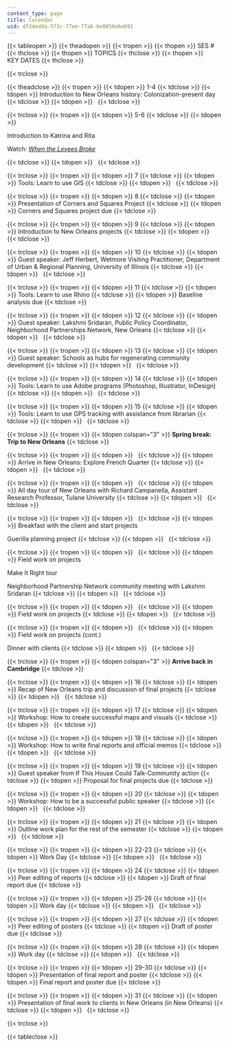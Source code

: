 ```yaml
---
content_type: page
title: Calendar
uid: df24edda-573c-77ee-77a6-be0850a6e691
---
```


{{< tableopen >}}
{{< theadopen >}}
{{< tropen >}}
{{< thopen >}}
SES #
{{< thclose >}}
{{< thopen >}}
TOPICS
{{< thclose >}}
{{< thopen >}}
KEY DATES
{{< thclose >}}

{{< trclose >}}

{{< theadclose >}}
{{< tropen >}}
{{< tdopen >}}
1-4
{{< tdclose >}}
{{< tdopen >}}
Introduction to New Orleans history: Colonization-present day
{{< tdclose >}}
{{< tdopen >}}
 
{{< tdclose >}}

{{< trclose >}}
{{< tropen >}}
{{< tdopen >}}
5-6
{{< tdclose >}}
{{< tdopen >}}


Introduction to Katrina and Rita

Watch: [_When the Levees Broke_](http://www.imdb.com/title/tt0783612/)


{{< tdclose >}}
{{< tdopen >}}
 
{{< tdclose >}}

{{< trclose >}}
{{< tropen >}}
{{< tdopen >}}
7
{{< tdclose >}}
{{< tdopen >}}
Tools: Learn to use GIS
{{< tdclose >}}
{{< tdopen >}}
 
{{< tdclose >}}

{{< trclose >}}
{{< tropen >}}
{{< tdopen >}}
8
{{< tdclose >}}
{{< tdopen >}}
Presentation of Corners and Squares Project
{{< tdclose >}}
{{< tdopen >}}
Corners and Squares project due
{{< tdclose >}}

{{< trclose >}}
{{< tropen >}}
{{< tdopen >}}
9
{{< tdclose >}}
{{< tdopen >}}
Introduction to New Orleans projects
{{< tdclose >}}
{{< tdopen >}}
 
{{< tdclose >}}

{{< trclose >}}
{{< tropen >}}
{{< tdopen >}}
10
{{< tdclose >}}
{{< tdopen >}}
Guest speaker: Jeff Herbert, Wetmore Visiting Practitioner, Department of Urban & Regional Planning, University of Illinois
{{< tdclose >}}
{{< tdopen >}}
 
{{< tdclose >}}

{{< trclose >}}
{{< tropen >}}
{{< tdopen >}}
11
{{< tdclose >}}
{{< tdopen >}}
Tools: Learn to use Rhino
{{< tdclose >}}
{{< tdopen >}}
Baseline analysis due
{{< tdclose >}}

{{< trclose >}}
{{< tropen >}}
{{< tdopen >}}
12
{{< tdclose >}}
{{< tdopen >}}
Guest speaker: Lakshmi Sridaran, Public Policy Coordinator, Neighborhood Partnerships Network, New Orleans
{{< tdclose >}}
{{< tdopen >}}
 
{{< tdclose >}}

{{< trclose >}}
{{< tropen >}}
{{< tdopen >}}
13
{{< tdclose >}}
{{< tdopen >}}
Guest speaker: Schools as hubs for regenerating community development
{{< tdclose >}}
{{< tdopen >}}
 
{{< tdclose >}}

{{< trclose >}}
{{< tropen >}}
{{< tdopen >}}
14
{{< tdclose >}}
{{< tdopen >}}
Tools: Learn to use Adobe programs (Photoshop, Illustrator, InDesign)
{{< tdclose >}}
{{< tdopen >}}
 
{{< tdclose >}}

{{< trclose >}}
{{< tropen >}}
{{< tdopen >}}
15
{{< tdclose >}}
{{< tdopen >}}
Tools: Learn to use GPS tracking with assistance from librarian
{{< tdclose >}}
{{< tdopen >}}
 
{{< tdclose >}}

{{< trclose >}}
{{< tropen >}}
{{< tdopen colspan="3" >}}
**Spring break: Trip to New Orleans**
{{< tdclose >}}

{{< trclose >}}
{{< tropen >}}
{{< tdopen >}}
 
{{< tdclose >}}
{{< tdopen >}}
Arrive in New Orleans: Explore French Quarter
{{< tdclose >}}
{{< tdopen >}}
 
{{< tdclose >}}

{{< trclose >}}
{{< tropen >}}
{{< tdopen >}}
 
{{< tdclose >}}
{{< tdopen >}}
All day tour of New Orleans with Richard Campanella, Assistant Research Professor, Tulane University
{{< tdclose >}}
{{< tdopen >}}
 
{{< tdclose >}}

{{< trclose >}}
{{< tropen >}}
{{< tdopen >}}
 
{{< tdclose >}}
{{< tdopen >}}
Breakfast with the client and start projects  
  
Guerilla planning project
{{< tdclose >}}
{{< tdopen >}}
 
{{< tdclose >}}

{{< trclose >}}
{{< tropen >}}
{{< tdopen >}}
 
{{< tdclose >}}
{{< tdopen >}}
Field work on projects  
  
Make It Right tour  
  
Neighborhood Partnership Network community meeting with Lakshmi Sridaran
{{< tdclose >}}
{{< tdopen >}}
 
{{< tdclose >}}

{{< trclose >}}
{{< tropen >}}
{{< tdopen >}}
 
{{< tdclose >}}
{{< tdopen >}}
Field work on projects
{{< tdclose >}}
{{< tdopen >}}
 
{{< tdclose >}}

{{< trclose >}}
{{< tropen >}}
{{< tdopen >}}
 
{{< tdclose >}}
{{< tdopen >}}
Field work on projects (cont.)  
  
Dinner with clients
{{< tdclose >}}
{{< tdopen >}}
 
{{< tdclose >}}

{{< trclose >}}
{{< tropen >}}
{{< tdopen colspan="3" >}}
**Arrive back in Cambridge**
{{< tdclose >}}

{{< trclose >}}
{{< tropen >}}
{{< tdopen >}}
16
{{< tdclose >}}
{{< tdopen >}}
Recap of New Orleans trip and discussion of final projects
{{< tdclose >}}
{{< tdopen >}}
 
{{< tdclose >}}

{{< trclose >}}
{{< tropen >}}
{{< tdopen >}}
17
{{< tdclose >}}
{{< tdopen >}}
Workshop: How to create successful maps and visuals
{{< tdclose >}}
{{< tdopen >}}
 
{{< tdclose >}}

{{< trclose >}}
{{< tropen >}}
{{< tdopen >}}
18
{{< tdclose >}}
{{< tdopen >}}
Workshop: How to write final reports and official memos
{{< tdclose >}}
{{< tdopen >}}
 
{{< tdclose >}}

{{< trclose >}}
{{< tropen >}}
{{< tdopen >}}
19
{{< tdclose >}}
{{< tdopen >}}
Guest speaker from If This House Could Talk-Community action
{{< tdclose >}}
{{< tdopen >}}
Proposal for final projects due
{{< tdclose >}}

{{< trclose >}}
{{< tropen >}}
{{< tdopen >}}
20
{{< tdclose >}}
{{< tdopen >}}
Workshop: How to be a successful public speaker
{{< tdclose >}}
{{< tdopen >}}
 
{{< tdclose >}}

{{< trclose >}}
{{< tropen >}}
{{< tdopen >}}
21
{{< tdclose >}}
{{< tdopen >}}
Outline work plan for the rest of the semester
{{< tdclose >}}
{{< tdopen >}}
 
{{< tdclose >}}

{{< trclose >}}
{{< tropen >}}
{{< tdopen >}}
22-23
{{< tdclose >}}
{{< tdopen >}}
Work Day
{{< tdclose >}}
{{< tdopen >}}
 
{{< tdclose >}}

{{< trclose >}}
{{< tropen >}}
{{< tdopen >}}
24
{{< tdclose >}}
{{< tdopen >}}
Peer editing of reports
{{< tdclose >}}
{{< tdopen >}}
Draft of final report due
{{< tdclose >}}

{{< trclose >}}
{{< tropen >}}
{{< tdopen >}}
25-26
{{< tdclose >}}
{{< tdopen >}}
Work day
{{< tdclose >}}
{{< tdopen >}}
 
{{< tdclose >}}

{{< trclose >}}
{{< tropen >}}
{{< tdopen >}}
27
{{< tdclose >}}
{{< tdopen >}}
Peer editing of posters
{{< tdclose >}}
{{< tdopen >}}
Draft of poster due
{{< tdclose >}}

{{< trclose >}}
{{< tropen >}}
{{< tdopen >}}
28
{{< tdclose >}}
{{< tdopen >}}
Work day
{{< tdclose >}}
{{< tdopen >}}
 
{{< tdclose >}}

{{< trclose >}}
{{< tropen >}}
{{< tdopen >}}
29-30
{{< tdclose >}}
{{< tdopen >}}
Presentation of final report and poster
{{< tdclose >}}
{{< tdopen >}}
Final report and poster due
{{< tdclose >}}

{{< trclose >}}
{{< tropen >}}
{{< tdopen >}}
31
{{< tdclose >}}
{{< tdopen >}}
Presentation of final work to clients in New Orleans (in New Orleans)
{{< tdclose >}}
{{< tdopen >}}
 
{{< tdclose >}}

{{< trclose >}}

{{< tableclose >}}